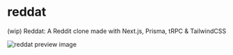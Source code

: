 # reddat

(wip) Reddat: A Reddit clone made with Next.js, Prisma, tRPC & TailwindCSS

![reddat preview image](https://i.imgur.com/8FsVELR.png "reddat preview image")

